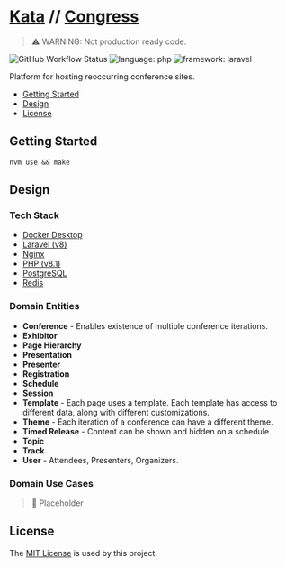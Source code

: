 # [Kata](https://github.com/dbtedman/kata) // [Congress](https://github.com/dbtedman/kata-congress)

> ⚠️ WARNING: Not production ready code.

![GitHub Workflow Status](https://img.shields.io/github/workflow/status/dbtedman/kata-congress/ci?style=for-the-badge&logo=github)
![language: php](https://img.shields.io/badge/language-php-blue.svg?style=for-the-badge&logo=php)
![framework: laravel](https://img.shields.io/badge/framework-laravel-red.svg?style=for-the-badge&logo=laravel)

Platform for hosting reoccurring conference sites.

-   [Getting Started](#getting-started)
-   [Design](#design)
-   [License](#license)

## Getting Started

```shell
nvm use && make
```

## Design

### Tech Stack

- [Docker Desktop](https://www.docker.com/products/docker-desktopm)
- [Laravel (v8)](https://laravel.com)
- [Nginx](https://nginx.org/en/docs/)
- [PHP (v8.1)](https://www.php.net/releases/8.1/en.php)
- [PostgreSQL](https://www.postgresql.org)
- [Redis](https://redis.io)

### Domain Entities

-   **Conference** - Enables existence of multiple conference iterations.
-   **Exhibitor**
-   **Page Hierarchy**
-   **Presentation**
-   **Presenter**
-   **Registration**
-   **Schedule**
-   **Session**
-   **Template** - Each page uses a template. Each template has access to different data, along with different customizations.
-   **Theme** - Each iteration of a conference can have a different theme.
-   **Timed Release** - Content can be shown and hidden on a schedule
-   **Topic**
-   **Track**
-   **User** - Attendees, Presenters, Organizers.

### Domain Use Cases

> 🚧 Placeholder

## License

The [MIT License](./LICENSE.md) is used by this project.
